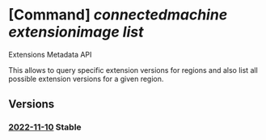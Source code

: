 # [Command] _connectedmachine extensionimage list_

Extensions Metadata API

This allows to query specific extension versions for regions and also list all possible extension versions for a given region.

## Versions

### [2022-11-10](/Resources/mgmt-plane/L3N1YnNjcmlwdGlvbnMve30vcHJvdmlkZXJzL21pY3Jvc29mdC5oeWJyaWRjb21wdXRlL2xvY2F0aW9ucy97fS9wdWJsaXNoZXJzL3t9L2V4dGVuc2lvbnR5cGVzL3t9L3ZlcnNpb25z/2022-11-10.xml) **Stable**

<!-- mgmt-plane /subscriptions/{}/providers/microsoft.hybridcompute/locations/{}/publishers/{}/extensiontypes/{}/versions 2022-11-10 -->
